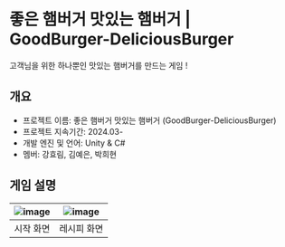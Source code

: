 # 좋은 햄버거 맛있는 햄버거 | GoodBurger-DeliciousBurger
고객님을 위한 하나뿐인 맛있는 햄버거를 만드는 게임 !
## 개요
- 프로젝트 이름: 좋은 햄버거 맛있는 햄버거 (GoodBurger-DeliciousBurger)
- 프로젝트 지속기간: 2024.03-
- 개발 엔진 및 언어: Unity & C#
- 멤버: 강효림, 김예은, 박희현
## 게임 설명
|![image](https://github.com/GoodBurger-DeliciousBurger/GoodBurger-DeliciousBurger/assets/88697132/e7178607-641d-4efb-b5a2-1a9e10d11637)|![image](https://github.com/GoodBurger-DeliciousBurger/GoodBurger-DeliciousBurger/assets/88697132/4dc5571b-2635-4341-8f27-2e280669833a)|
|:---:|:---:|
|시작 화면|레시피 화면|
